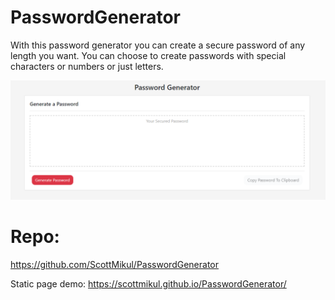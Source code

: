 # PasswordGenerator
With this password generator you can create a secure password of any length you want. You can choose to create passwords with special characters or numbers or just letters.


![Password Generator](./passwordgenerator.PNG)

# Repo:
https://github.com/ScottMikul/PasswordGenerator

Static page demo: 
https://scottmikul.github.io/PasswordGenerator/

